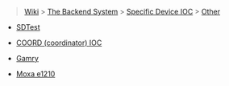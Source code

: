 > [Wiki](Home) > [The Backend System](The-Backend-System) > [Specific Device IOC](Specific-Device-IOC) > [Other](Other)

* [SDTest](SDTest)

* [COORD (coordinator) IOC](COORD-IOC)

* [Gamry](Gamry)

* [Moxa e1210](moxa-e1210)